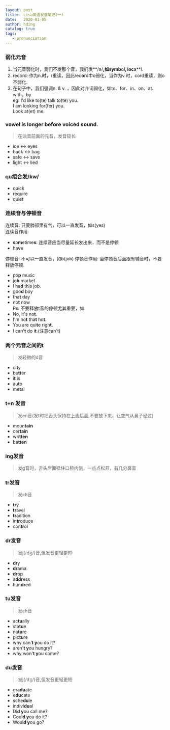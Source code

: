 ```yaml
---
layout: post
title:  Lisa美语发音笔记(一)
date:   2020-01-05
author: hding
catalog: true
tags:
   - pronunciation
---
```

### 弱化元音
1. 当元音弱化时，我们不发那个音，我们发**/ə/**,如symb**o**l, loc**a**l.  
2. record: 作为n.时，r重读，因此rec**o**rd中o弱化，当作为v.时，cord重读，则o不弱化.  
3. 在句子中，我们强调n. & v. ，因此对介词弱化，如to、for、in、on、at、with、by  
  eg: I'd like to(te) talk to(te) you.  
      I am looking for(fer) you.  
      Look at(et) me.


### vowel is longer before voiced sound.
> 在浊音前面的元音，发音较长
  
- ice   <->  eyes
- back  <->  bag
- safe  <->  save
- light <->  lied


### qu组合发/kw/
- quick  
- require
- quiet


### 连续音与停顿音
连续音:  只要肺部里有气，可以一直发音，如s(yes)  
连续音作用:
- **s**o**m**etime**s**: 连续音应当尽量延长发出来，而不是停顿
- ha**v**e  

停顿音:  不可以一直发音，如b(job)
停顿音作用: 当停顿音后面跟有辅音时，不要释放停顿.
- po**p** music
- jo**b** market
- I ha**d** this job.
- goo**d** boy
- tha**t** day
- no**t** now   
Ps: 不要释放t音的停顿尤其重要，如:
- No, it's no**t**.
- I'm no**t** tha**t** ho**t**.
- You are qui**t**e righ**t**.
- I can'**t** do i**t**.(注意can't)


### 两个元音之间的t
> 发轻微的d音

- ci**t**y
- be**tt**er
- i**t** is
- au**t**o
- me**t**al


### t+n 发音
> 发en音(发t时把舌头保持在上齿后面,不要放下来，让空气从鼻子经过)

- moun**tain**
- cer**tain**
- wri**tten** 
- ba**tten**


### ing发音
> 发g音时，舌头后面抵住口腔内侧，一点点松开，有几分鼻音


### tr发音
> 发ch音

- **tr**y
- **tr**avel
- **tr**adition
- in**tr**oduce
- con**tr**ol


### dr发音
> 发j(/dʒ/)音,但发音更轻更短

- **dr**y
- **dr**ama
- **dr**op
- a**ddr**ess
- hun**dr**ed


### tu发音
> 发ch音

- ac**tu**ally
- sta**tu**e
- na**tu**re
- pic**tu**re  
- why can'**t y**ou do it? 
- aren'**t y**ou hungry?
- why won'**t y**ou come?


### du发音
> 发j(/dʒ/)音,但发音更轻更短

- gra**du**ate
- e**du**cate	
- sche**du**le
- indivi**du**al
- Di**d y**ou call me?
- Coul**d y**ou do it?
- Woul**d y**ou go?






  











	













































